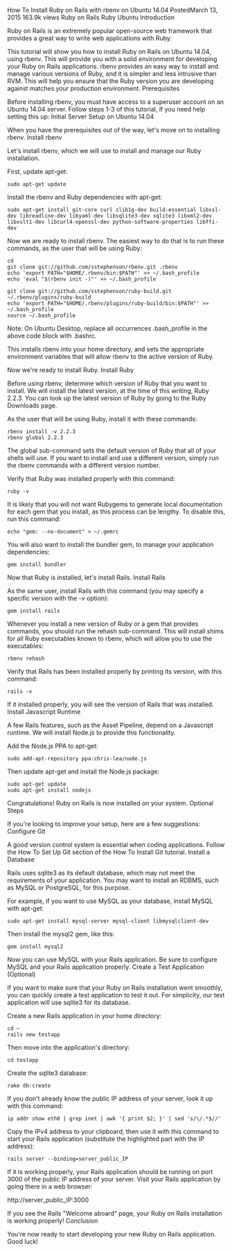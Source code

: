 How To Install Ruby on Rails with rbenv on Ubuntu 14.04
PostedMarch 13, 2015 163.9k views Ruby on Rails Ruby Ubuntu
Introduction

Ruby on Rails is an extremely popular open-source web framework that provides a great way to write web applications with Ruby.

This tutorial will show you how to install Ruby on Rails on Ubuntu 14.04, using rbenv. This will provide you with a solid environment for developing your Ruby on Rails applications. rbenv provides an easy way to install and manage various versions of Ruby, and it is simpler and less intrusive than RVM. This will help you ensure that the Ruby version you are developing against matches your production environment.
Prerequisites

Before installing rbenv, you must have access to a superuser account on an Ubuntu 14.04 server. Follow steps 1-3 of this tutorial, if you need help setting this up: Initial Server Setup on Ubuntu 14.04

When you have the prerequisites out of the way, let's move on to installing rbenv.
Install rbenv

Let's install rbenv, which we will use to install and manage our Ruby installation.

First, update apt-get:

    sudo apt-get update

Install the rbenv and Ruby dependencies with apt-get:

    sudo apt-get install git-core curl zlib1g-dev build-essential libssl-dev libreadline-dev libyaml-dev libsqlite3-dev sqlite3 libxml2-dev libxslt1-dev libcurl4-openssl-dev python-software-properties libffi-dev

Now we are ready to install rbenv. The easiest way to do that is to run these commands, as the user that will be using Ruby:

    cd
    git clone git://github.com/sstephenson/rbenv.git .rbenv
    echo 'export PATH="$HOME/.rbenv/bin:$PATH"' >> ~/.bash_profile
    echo 'eval "$(rbenv init -)"' >> ~/.bash_profile

    git clone git://github.com/sstephenson/ruby-build.git ~/.rbenv/plugins/ruby-build
    echo 'export PATH="$HOME/.rbenv/plugins/ruby-build/bin:$PATH"' >> ~/.bash_profile
    source ~/.bash_profile

Note: On Ubuntu Desktop, replace all occurrences .bash_profile in the above code block with .bashrc.

This installs rbenv into your home directory, and sets the appropriate environment variables that will allow rbenv to the active version of Ruby.

Now we're ready to install Ruby.
Install Ruby

Before using rbenv, determine which version of Ruby that you want to install. We will install the latest version, at the time of this writing, Ruby 2.2.3. You can look up the latest version of Ruby by going to the Ruby Downloads page.

As the user that will be using Ruby, install it with these commands:

    rbenv install -v 2.2.3
    rbenv global 2.2.3

The global sub-command sets the default version of Ruby that all of your shells will use. If you want to install and use a different version, simply run the rbenv commands with a different version number.

Verify that Ruby was installed properly with this command:

    ruby -v

It is likely that you will not want Rubygems to generate local documentation for each gem that you install, as this process can be lengthy. To disable this, run this command:

    echo "gem: --no-document" > ~/.gemrc

You will also want to install the bundler gem, to manage your application dependencies:

    gem install bundler

Now that Ruby is installed, let's install Rails.
Install Rails

As the same user, install Rails with this command (you may specify a specific version with the -v option):

    gem install rails

Whenever you install a new version of Ruby or a gem that provides commands, you should run the rehash sub-command. This will install shims for all Ruby executables known to rbenv, which will allow you to use the executables:

    rbenv rehash

Verify that Rails has been installed properly by printing its version, with this command:

    rails -v

If it installed properly, you will see the version of Rails that was installed.
Install Javascript Runtime

A few Rails features, such as the Asset Pipeline, depend on a Javascript runtime. We will install Node.js to provide this functionality.

Add the Node.js PPA to apt-get:

    sudo add-apt-repository ppa:chris-lea/node.js

Then update apt-get and install the Node.js package:

    sudo apt-get update
    sudo apt-get install nodejs

Congratulations! Ruby on Rails is now installed on your system.
Optional Steps

If you're looking to improve your setup, here are a few suggestions:
Configure Git

A good version control system is essential when coding applications. Follow the How To Set Up Git section of the How To Install Git tutorial.
Install a Database

Rails uses sqlite3 as its default database, which may not meet the requirements of your application. You may want to install an RDBMS, such as MySQL or PostgreSQL, for this purpose.

For example, if you want to use MySQL as your database, install MySQL with apt-get:

    sudo apt-get install mysql-server mysql-client libmysqlclient-dev

Then install the mysql2 gem, like this:

    gem install mysql2

Now you can use MySQL with your Rails application. Be sure to configure MySQL and your Rails application properly.
Create a Test Application (Optional)

If you want to make sure that your Ruby on Rails installation went smoothly, you can quickly create a test application to test it out. For simplicity, our test application will use sqlite3 for its database.

Create a new Rails application in your home directory:

    cd ~
    rails new testapp

Then move into the application's directory:

    cd testapp

Create the sqlite3 database:

    rake db:create

If you don't already know the public IP address of your server, look it up with this command:

    ip addr show eth0 | grep inet | awk '{ print $2; }' | sed 's/\/.*$//'

Copy the IPv4 address to your clipboard, then use it with this command to start your Rails application (substitute the highlighted part with the IP address):

    rails server --binding=server_public_IP

If it is working properly, your Rails application should be running on port 3000 of the public IP address of your server. Visit your Rails application by going there in a web browser:

http://server_public_IP:3000

If you see the Rails "Welcome aboard" page, your Ruby on Rails installation is working properly!
Conclusion

You're now ready to start developing your new Ruby on Rails application. Good luck!
